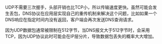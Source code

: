 UDP不需要三次握手，头部开销也比TCP小，所以传输速度更快。虽然可能会发生丢包，DNS协议在应用层实现自己的重传机制来解决这个问题，比如如果一个DNS响应在指定时间内没有返回，客户端会再次发送DNS查询请求。

因为UDP数据包通常被限制在512字节，当DNS报文大于512字节时，会采用TCP，因为UDP协议此时可能会在IP层分片，导致数据包丢失的概率大大增加。